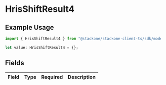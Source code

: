 # HrisShiftResult4

## Example Usage

```typescript
import { HrisShiftResult4 } from "@stackone/stackone-client-ts/sdk/models/shared";

let value: HrisShiftResult4 = {};
```

## Fields

| Field       | Type        | Required    | Description |
| ----------- | ----------- | ----------- | ----------- |
